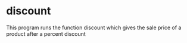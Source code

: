 # discount
This program runs the function discount which gives the sale price of a product after a percent discount

